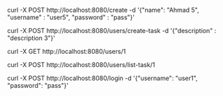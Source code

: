 <!-- method create user -->
curl -X POST http://localhost:8080/create -d '{"name": "Ahmad 5", "username" : "user5", "password" : "pass"}'

<!-- method create task -->
curl -X POST http://localhost:8080/users/create-task -d '{"description" : "description 3"}'

<!-- method get user detail -->
curl -X GET http://localhost:8080/users/1

<!-- method update task -->
curl -X POST http://localhost:8080/users/list-task/1

<!-- method login user -->
curl -X POST http://localhost:8080/login -d '{"username": "user1", "password": "pass"}'